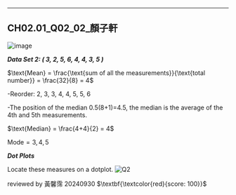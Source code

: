 --- 
## CH02.01_Q02_02_顏子軒

![image](https://github.com/user-attachments/assets/9a374c2b-fdf1-44e9-a378-1d6c42d316dd)

***Data Set 2: ( 3, 2, 5, 6, 4, 4, 3, 5 )***

$\text{Mean} = \frac{\text{sum of all the measurements}}{\text{total number}} = \frac{32}{8} = 4$

-Reorder: 2, 3, 3, 4, 4, 5, 5, 6

-The position of the median 0.5(8+1)=4.5, the median is the average of the 4th and 5th measurements.

$\text{Median} = \frac{4+4}{2} = 4$

$\text{Mode} = 3, 4, 5$

***Dot Plots***

Locate these measures on a dotplot.
![Q2](https://github.com/user-attachments/assets/bc85ad30-22f6-488e-b0ce-36d5156a2749)

reviewed by 黃馨霈 20240930 $\textbf{\textcolor{red}{score: 100}}$
